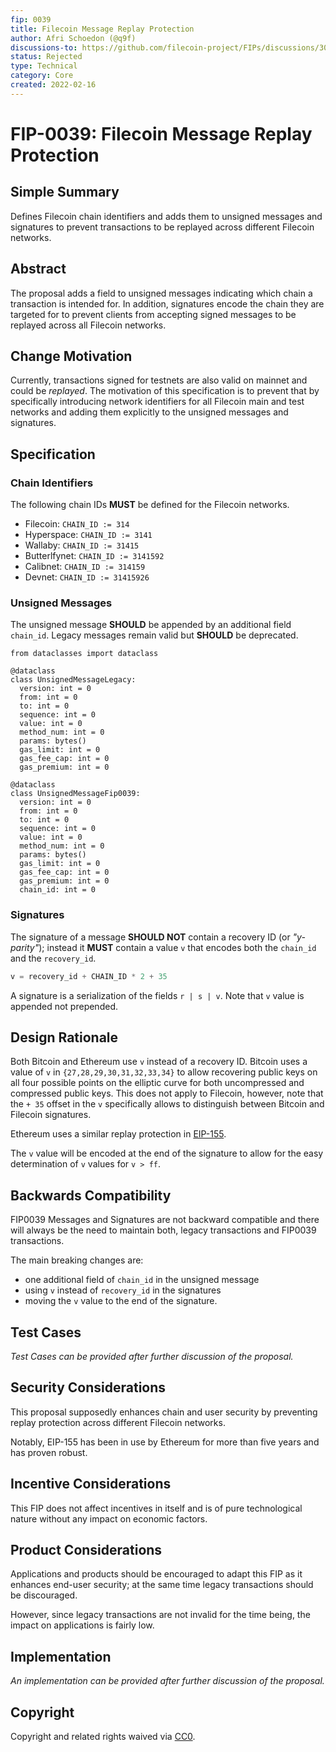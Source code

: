 ```yaml
---
fip: 0039
title: Filecoin Message Replay Protection
author: Afri Schoedon (@q9f)
discussions-to: https://github.com/filecoin-project/FIPs/discussions/301
status: Rejected
type: Technical
category: Core
created: 2022-02-16
---
```


# FIP-0039: Filecoin Message Replay Protection

## Simple Summary
Defines Filecoin chain identifiers and adds them to unsigned messages and signatures to prevent transactions to be replayed across different Filecoin networks.

## Abstract
The proposal adds a field to unsigned messages indicating which chain a transaction is intended for. In addition, signatures encode the chain they are targeted for to prevent clients from accepting signed messages to be replayed across all Filecoin networks.

## Change Motivation
Currently, transactions signed for testnets are also valid on mainnet and could be _replayed_. The motivation of this specification is to prevent that by specifically introducing network identifiers for all Filecoin main and test networks and adding them explicitly to the unsigned messages and signatures.

## Specification
### Chain Identifiers
The following chain IDs **MUST** be defined for the Filecoin networks.
- Filecoin: `CHAIN_ID := 314`
- Hyperspace: `CHAIN_ID := 3141`
- Wallaby: `CHAIN_ID := 31415`
- Butterlfynet: `CHAIN_ID := 3141592`
- Calibnet: `CHAIN_ID := 314159`
- Devnet: `CHAIN_ID := 31415926`

### Unsigned Messages
The unsigned message **SHOULD** be appended by an additional field `chain_id`. Legacy messages remain valid but **SHOULD** be deprecated.

```pyhton
from dataclasses import dataclass

@dataclass
class UnsignedMessageLegacy:
  version: int = 0
  from: int = 0
  to: int = 0
  sequence: int = 0
  value: int = 0
  method_num: int = 0
  params: bytes()
  gas_limit: int = 0
  gas_fee_cap: int = 0
  gas_premium: int = 0

@dataclass
class UnsignedMessageFip0039:
  version: int = 0
  from: int = 0
  to: int = 0
  sequence: int = 0
  value: int = 0
  method_num: int = 0
  params: bytes()
  gas_limit: int = 0
  gas_fee_cap: int = 0
  gas_premium: int = 0
  chain_id: int = 0
```

### Signatures
The signature of a message **SHOULD NOT** contain a recovery ID (or _"y-parity"_); instead it **MUST** contain a value `v` that encodes both the `chain_id` and the `recovery_id`.

```python
v = recovery_id + CHAIN_ID * 2 + 35
```

A signature is a serialization of the fields `r | s | v`. Note that `v` value is appended not prepended.

## Design Rationale
Both Bitcoin and Ethereum use `v` instead of a recovery ID. Bitcoin uses a value of `v` in `{27,28,29,30,31,32,33,34}` to allow recovering public keys on all four possible points on the elliptic curve for both uncompressed and compressed public keys. This does not apply to Filecoin, however, note that the `+ 35` offset in the `v` specifically allows to distinguish between Bitcoin and Filecoin signatures.

Ethereum uses a similar replay protection in [EIP-155](https://eips.ethereum.org/EIPS/eip-155).

The `v` value will be encoded at the end of the signature to allow for the easy determination of `v` values for `v > ff`.

## Backwards Compatibility
FIP0039 Messages and Signatures are not backward compatible and there will always be the need to maintain both, legacy transactions and FIP0039 transactions.

The main breaking changes are:
* one additional field of `chain_id` in the unsigned message
* using `v` instead of `recovery_id` in the signatures
* moving the `v` value to the end of the signature.

## Test Cases
_Test Cases can be provided after further discussion of the proposal._

## Security Considerations
This proposal supposedly enhances chain and user security by preventing replay protection across different Filecoin networks.

Notably, EIP-155 has been in use by Ethereum for more than five years and has proven robust.

## Incentive Considerations
This FIP does not affect incentives in itself and is of pure technological nature without any impact on economic factors.

## Product Considerations
Applications and products should be encouraged to adapt this FIP as it enhances end-user security; at the same time legacy transactions should be discouraged.

However, since legacy transactions are not invalid for the time being, the impact on applications is fairly low.

## Implementation
_An implementation can be provided after further discussion of the proposal._

## Copyright
Copyright and related rights waived via [CC0](https://creativecommons.org/publicdomain/zero/1.0/).
